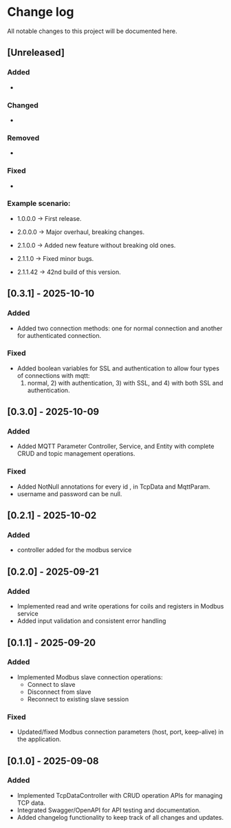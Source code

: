 # Change log

All notable changes to this project will be documented here.

## [Unreleased]

### Added

-  

### Changed

- 

### Removed

- 

### Fixed

-

### Example scenario:

- 1.0.0.0 → First release.

- 2.0.0.0 → Major overhaul, breaking changes.

- 2.1.0.0 → Added new feature without breaking old ones.

- 2.1.1.0 → Fixed minor bugs.

- 2.1.1.42 → 42nd build of this version.

## [0.3.1] - 2025-10-10

### Added

- Added two connection methods: one for normal connection and another for authenticated connection.

### Fixed

- Added boolean variables for SSL and authentication to allow four types of connections with mqtt: 
  1) normal, 2) with authentication, 3) with SSL, and 4) with both SSL and authentication.

## [0.3.0] - 2025-10-09

### Added

- Added MQTT Parameter Controller, Service, and Entity with complete CRUD and topic management operations.

### Fixed

- Added NotNull annotations for every id , in TcpData and MqttParam.
- username and password can be null.


## [0.2.1] - 2025-10-02

### Added

- controller added for the modbus service

## [0.2.0] - 2025-09-21

### Added

- Implemented read and write operations for coils and registers in Modbus service
- Added input validation and consistent error handling

## [0.1.1] - 2025-09-20

### Added

- Implemented Modbus slave connection operations:
  - Connect to slave
  - Disconnect from slave
  - Reconnect to existing slave session

### Fixed

- Updated/fixed Modbus connection parameters (host, port, keep-alive) in the application.

## [0.1.0] - 2025-09-08

### Added

- Implemented TcpDataController with CRUD operation APIs for managing TCP data.
- Integrated Swagger/OpenAPI for API testing and documentation.
- Added changelog functionality to keep track of all changes and updates.
